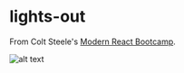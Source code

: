 # lights-out

From Colt Steele's [Modern React Bootcamp](https://www.udemy.com/modern-react-bootcamp/).

![alt text](http://julienorcross.github.com/lights-out/lightsout.png)
